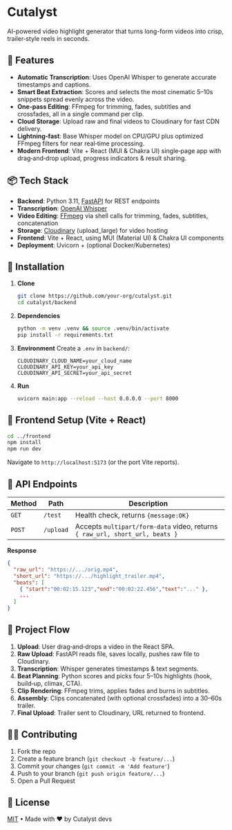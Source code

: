 # Cutalyst

AI-powered video highlight generator that turns long-form videos into crisp, trailer‑style reels in seconds.

## 🚀 Features

* **Automatic Transcription**: Uses OpenAI Whisper to generate accurate timestamps and captions.
* **Smart Beat Extraction**: Scores and selects the most cinematic 5–10s snippets spread evenly across the video.
* **One‑pass Editing**: FFmpeg for trimming, fades, subtitles and crossfades, all in a single command per clip.
* **Cloud Storage**: Upload raw and final videos to Cloudinary for fast CDN delivery.
* **Lightning‑fast**: Base Whisper model on CPU/GPU plus optimized FFmpeg filters for near real‑time processing.
* **Modern Frontend**: Vite + React (MUI & Chakra UI) single‑page app with drag‑and‑drop upload, progress indicators & result sharing.

## 📦 Tech Stack

* **Backend**: Python 3.11, [FastAPI](https://fastapi.tiangolo.com/) for REST endpoints
* **Transcription**: [OpenAI Whisper](https://github.com/openai/whisper)
* **Video Editing**: [FFmpeg](https://ffmpeg.org/) via shell calls for trimming, fades, subtitles, concatenation
* **Storage**: [Cloudinary](https://cloudinary.com/) (upload\_large) for video hosting
* **Frontend**: Vite + React, using MUI (Material UI) & Chakra UI components
* **Deployment**: Uvicorn + (optional Docker/Kubernetes)

## 🔧 Installation

1. **Clone**

   ```bash
   git clone https://github.com/your‑org/cutalyst.git
   cd cutalyst/backend
   ```
2. **Dependencies**

   ```bash
   python -m venv .venv && source .venv/bin/activate
   pip install -r requirements.txt
   ```
3. **Environment**
   Create a `.env` in `backend/`:

   ```dotenv
   CLOUDINARY_CLOUD_NAME=your_cloud_name
   CLOUDINARY_API_KEY=your_api_key
   CLOUDINARY_API_SECRET=your_api_secret
   ```
4. **Run**

   ```bash
   uvicorn main:app --reload --host 0.0.0.0 --port 8000
   ```

## 🚀 Frontend Setup (Vite + React)

```bash
cd ../frontend
npm install
npm run dev
```

Navigate to `http://localhost:5173` (or the port Vite reports).

## 🔗 API Endpoints

| Method | Path      | Description                                                                  |
| ------ | --------- | ---------------------------------------------------------------------------- |
| `GET`  | `/test`   | Health check, returns `{message:OK}`                                         |
| `POST` | `/upload` | Accepts `multipart/form-data` video, returns `{ raw_url, short_url, beats }` |

**Response**

```json
{
  "raw_url": "https://.../orig.mp4",
  "short_url": "https://.../highlight_trailer.mp4",
  "beats": [
    { "start":"00:02:15.123","end":"00:02:22.456","text":"..." },
    ...
  ]
}
```

## 🎯 Project Flow

1. **Upload**: User drag‑and‑drops a video in the React SPA.
2. **Raw Upload**: FastAPI reads file, saves locally, pushes raw file to Cloudinary.
3. **Transcription**: Whisper generates timestamps & text segments.
4. **Beat Planning**: Python scores and picks four 5–10s highlights (hook, build‑up, climax, CTA).
5. **Clip Rendering**: FFmpeg trims, applies fades and burns in subtitles.
6. **Assembly**: Clips concatenated (with optional crossfades) into a 30–60s trailer.
7. **Final Upload**: Trailer sent to Cloudinary, URL returned to frontend.

## 👩‍💻 Contributing

1. Fork the repo
2. Create a feature branch (`git checkout -b feature/...`)
3. Commit your changes (`git commit -m 'Add feature'`)
4. Push to your branch (`git push origin feature/...`)
5. Open a Pull Request

## 📄 License

[MIT](LICENSE) • Made with ❤️ by Cutalyst devs
